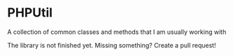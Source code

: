 # PHPUtil
A collection of common classes and methods that I am usually working with

The library is not finished yet. Missing something? Create a pull request!